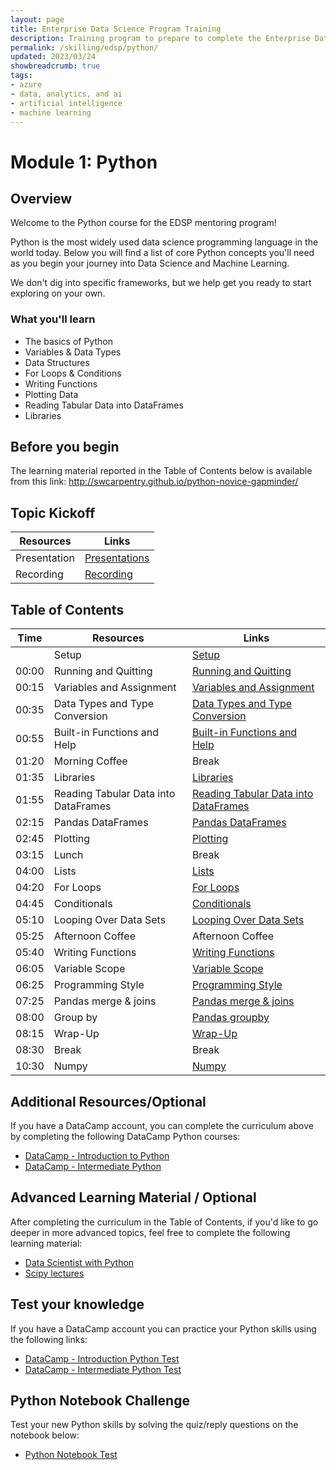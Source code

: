 ```yaml
---
layout: page
title: Enterprise Data Science Program Training
description: Training program to prepare to complete the Enterprise Data Science Challenge.
permalink: /skilling/edsp/python/
updated: 2023/03/24
showbreadcrumb: true
tags: 
- azure
- data, analytics, and ai
- artificial intelligence
- machine learning
---
```


# Module 1: Python

## Overview

Welcome to the Python course for the EDSP mentoring program! 

Python is the most widely used data science programming language in the world today. Below you will find a list of core Python concepts you'll need as you begin your journey into Data Science and Machine Learning.

We don't dig into specific frameworks, but we help get you ready to start exploring on your own. 

### What you'll learn

- The basics of Python
- Variables & Data Types
- Data Structures
- For Loops & Conditions
- Writing Functions
- Plotting Data
- Reading Tabular Data into DataFrames
- Libraries

## Before you begin

The learning material reported in the Table of Contents below is available from this link: http://swcarpentry.github.io/python-novice-gapminder/


## Topic Kickoff

| Resources          | Links                            |
|-------------------|----------------------------------|
| Presentation        |  [Presentations](/Presentations/Python-EDSP-Program.pdf) |
| Recording     |  [Recording](https://msuspartners.eventbuilder.com/event/68771?source=EDSPTraining)  |


## Table of Contents 

|Time | Resources          | Links                            |
|-----|-------------|----------------------------------|
|| Setup       | [Setup](http://swcarpentry.github.io/python-novice-gapminder/setup.html) |
|00:00| Running and Quitting   | [Running and Quitting ](http://swcarpentry.github.io/python-novice-gapminder/01-run-quit/index.html) |
|00:15| Variables and Assignment   | [ Variables and Assignment ](http://swcarpentry.github.io/python-novice-gapminder/02-variables/index.html) |
|00:35| Data Types and Type Conversion   | [Data Types and Type Conversion ](http://swcarpentry.github.io/python-novice-gapminder/03-types-conversion/index.html) |
|00:55| Built-in Functions and Help   | [Built-in Functions and Help ](http://swcarpentry.github.io/python-novice-gapminder/04-built-in/index.html) |
|01:20| Morning Coffee   | Break  |
|01:35| Libraries   | [Libraries ](http://swcarpentry.github.io/python-novice-gapminder/06-libraries/index.html) |
|01:55| Reading Tabular Data into DataFrames   | [Reading Tabular Data into DataFrames ](http://swcarpentry.github.io/python-novice-gapminder/07-reading-tabular/index.html) |
|02:15| Pandas DataFrames   | [Pandas DataFrames ](http://swcarpentry.github.io/python-novice-gapminder/08-data-frames/index.html) |
|02:45| Plotting   | [Plotting ](http://swcarpentry.github.io/python-novice-gapminder/09-plotting/index.html) |
|03:15| Lunch   | Break |
|04:00| Lists   | [Lists ](http://swcarpentry.github.io/python-novice-gapminder/11-lists/index.html) |
|04:20| For Loops   | [For Loops ](http://swcarpentry.github.io/python-novice-gapminder/12-for-loops/index.html) |
|04:45| Conditionals   | [Conditionals ](http://swcarpentry.github.io/python-novice-gapminder/13-conditionals/index.html) |
|05:10| Looping Over Data Sets   | [Looping Over Data Sets ](http://swcarpentry.github.io/python-novice-gapminder/14-looping-data-sets/index.html) |
|05:25| Afternoon Coffee   | Afternoon Coffee  |
|05:40| Writing Functions   | [Writing Functions ](http://swcarpentry.github.io/python-novice-gapminder/16-writing-functions/index.html) |
|06:05| Variable Scope   | [Variable Scope ](http://swcarpentry.github.io/python-novice-gapminder/17-scope/index.html) |
|06:25| Programming Style   | [Programming Style ](http://swcarpentry.github.io/python-novice-gapminder/18-style/index.html) |
|07:25| Pandas merge & joins  | [Pandas merge & joins ](https://pandas.pydata.org/docs/user_guide/merging.html) |
|08:00| Group by  | [Pandas groupby ](https://pandas.pydata.org/docs/user_guide/groupby.html) |
|08:15| Wrap-Up  | [Wrap-Up ](http://swcarpentry.github.io/python-novice-gapminder/19-wrap/index.html) |
|08:30| Break  | Break |
|10:30| Numpy | [Numpy ](https://sebastianraschka.com/blog/2020/numpy-intro.html#introduction-to-numpy) |


## Additional Resources/Optional

If you have a DataCamp account, you can complete the curriculum above by completing the following DataCamp Python courses:

- [DataCamp - Introduction to Python](https://app.datacamp.com/learn/courses/intro-to-python-for-data-science)
- [DataCamp - Intermediate Python](https://app.datacamp.com/learn/courses/intermediate-python)

## Advanced Learning Material / Optional

After completing the curriculum in the Table of Contents, if you'd like to go deeper in more advanced topics, feel free 
to complete the following learning material:

- [Data Scientist with Python](https://app.datacamp.com/learn/career-tracks/data-scientist-with-python)
- [Scipy lectures](https://scipy-lectures.org/intro/language/python_language.html)

## Test your knowledge

If you have a DataCamp account you can practice your Python skills using the following links:

- [DataCamp - Introduction Python Test](https://practice.datacamp.com/p/3)
- [DataCamp - Intermediate Python Test](https://practice.datacamp.com/p/5)

## Python Notebook Challenge

Test your new Python skills by solving the quiz/reply questions on the notebook below:

- [Python Notebook Test](./Challenge) 

